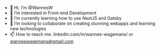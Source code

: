 - 👋 Hi, I’m @WannesW
- 👀 I’m interested in Front-end Development
- 🌱 I’m currently learning how to use NextJS and Gatsby
- 💞️ I’m looking to collaborate on creating stunning webapps and learning new technologies
- 📫 How to reach me: linkedin.com/in/wannes-wagemans/ or wanneswagemans@gmail.com
